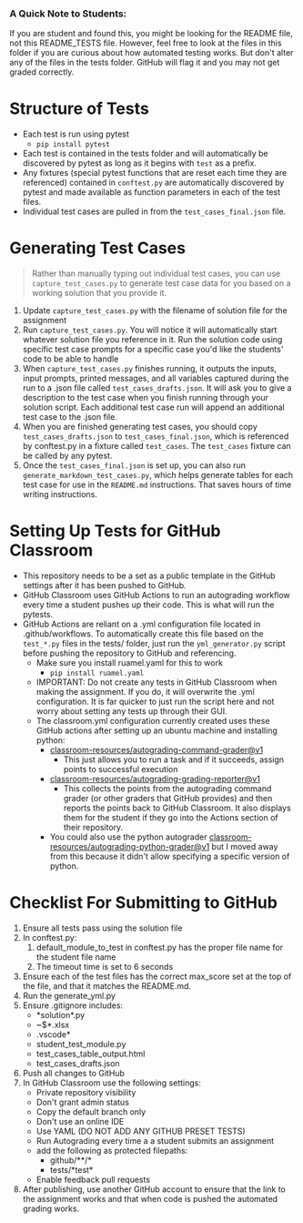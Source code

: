 ### A Quick Note to Students:
If you are student and found this, you might be looking for the README file, not this README_TESTS file. However, feel free to look at the files in this folder if you are curious about how automated testing works. But don't alter any of the files in the tests folder. GitHub will flag it and you may not get graded correctly.

# Structure of Tests
- Each test is run using pytest
    - `pip install pytest`
- Each test is contained in the tests folder and will automatically be discovered by pytest as long as it begins with `test` as a prefix.
- Any fixtures (special pytest functions that are reset each time they are referenced) contained in `conftest.py` are automatically discovered by pytest and made available as function parameters in each of the test files.
- Individual test cases are pulled in from the `test_cases_final.json` file.

# Generating Test Cases
> Rather than manually typing out individual test cases, you can use `capture_test_cases.py` to generate test case data for you based on a working solution that you provide it.
1.  Update `capture_test_cases.py` with the filename of solution file for the assignment
2. Run `capture_test_cases.py`. You will notice it will automatically start whatever solution file you reference in it. Run the solution code using specific test case prompts for a specific case you'd like the students' code to be able to handle
3. When `capture_test_cases.py` finishes running, it outputs the inputs, input prompts, printed messages, and all variables captured during the run to a .json file called `test_cases_drafts.json`. It will ask you to give a description to the test case when you finish running through your solution script. Each additional test case run will append an additional test case to the .json file.
4. When you are finished generating test cases, you should copy `test_cases_drafts.json` to `test_cases_final.json`, which is referenced by conftest.py in a fixture called `test_cases`. The `test_cases` fixture can be called by any pytest.
5. Once the `test_cases_final.json` is set up, you can also run `generate_markdown_test_cases.py`, which helps generate tables for each test case for use in the `README.md` instructions. That saves hours of time writing instructions.

# Setting Up Tests for GitHub Classroom
- This repository needs to be a set as a public template in the GitHub settings after it has been pushed to GitHub.
- GitHub Classroom uses GitHub Actions to run an autograding workflow every time a student pushes up their code. This is what will run the pytests.
- GitHub Actions are reliant on a .yml configuration file located in .github/workflows. To automatically create this file based on the `test_*.py` files in the tests/ folder, just run the `yml_generator.py` script before pushing the repository to GitHub and referencing.
    - Make sure you install ruamel.yaml for this to work
        - `pip install ruamel.yaml`
    - IMPORTANT: Do not create any tests in GitHub Classroom when making the assignment. If you do, it will overwrite the .yml configuration. It is far quicker to just run the script here and not worry about setting any tests up through their GUI.
    - The classroom.yml configuration currently created uses these GitHub actions after setting up an ubuntu machine and installing python:
        - [classroom-resources/autograding-command-grader@v1](https://github.com/classroom-resources/autograding-command-grader)
            - This just allows you to run a task and if it succeeds, assign points to successful execution
        - [classroom-resources/autograding-grading-reporter@v1](https://github.com/classroom-resources/autograding-grading-reporter)
            - This collects the points from the autograding command grader (or other graders that GitHub provides) and then reports the points back to GitHub Classroom. It also displays them for the student if they go into the Actions section of their repository.
        - You could also use the python autograder [classroom-resources/autograding-python-grader@v1](https://github.com/classroom-resources/autograding-python-grader) but I moved away from this because it didn't allow specifying a specific version of python. 

# Checklist For Submitting to GitHub
1. Ensure all tests pass using the solution file
2. In conftest.py:
    1. default_module_to_test in conftest.py has the proper file name for the student file name
    2. The timeout time is set to 6 seconds
3. Ensure each of the test files has the correct max_score set at the top of the file, and that it matches the README.md.
4. Run the generate_yml.py
5. Ensure .gitignore includes:
    - \*solution\*.py
    - ~$*.xlsx
    - .vscode*
    - student_test_module.py
    - test_cases_table_output.html
    - test_cases_drafts.json
6. Push all changes to GitHub
7. In GitHub Classroom use the following settings:
    - Private repository visibility
    - Don't grant admin status
    - Copy the default branch only
    - Don't use an online IDE
    - Use YAML (DO NOT ADD ANY GITHUB PRESET TESTS)
    - Run Autograding every time a a student submits an assignment
    - add the following as protected filepaths:
        - github/**/*
        - tests/\*test\*
    - Enable feedback pull requests
8. After publishing, use another GitHub account to ensure that the link to the assignment works and that when code is pushed the automated grading works.


